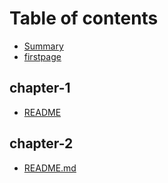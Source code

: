 # Table of contents

* [Summary](README.md)
* [firstpage](firstpage.md)

## chapter-1

* [README](chapter-1/untitled.md)

## chapter-2

* [README.md](chapter-2/untitled.md)

